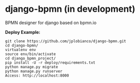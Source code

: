 # django-bpmn (in development)
BPMN designer for django based on bpmn.io

**Deploy Example:**
```
git clone https://github.com/jplobianco/django-bpmn.git
cd django-bpmn/
virtualenv env
source env/bin/activate
cd django_bpmn_project/
pip install -U -r deploy/requirements.txt 
python manage.py migrate
python manage.py runserver
Access: http://localhost:8000
```
